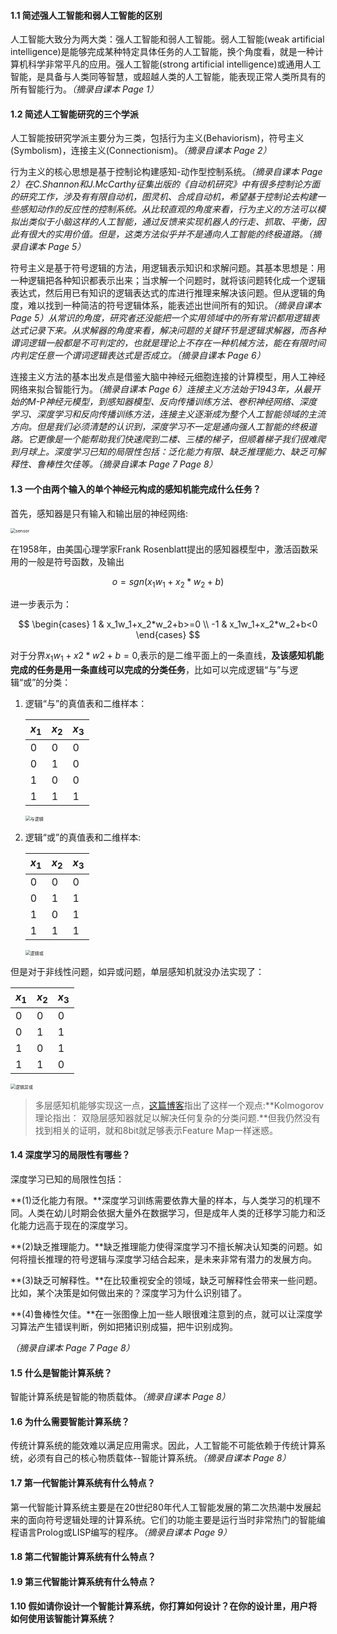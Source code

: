 #### 1.1 简述强人工智能和弱人工智能的区别

人工智能大致分为两大类：强人工智能和弱人工智能。弱人工智能(weak artificial intelligence)是能够完成某种特定具体任务的人工智能，换个角度看，就是一种计算机科学非常平凡的应用。强人工智能(strong artificial intelligence)或通用人工智能，是具备与人类同等智慧，或超越人类的人工智能，能表现正常人类所具有的所有智能行为。*（摘录自课本 Page 1）*

#### 1.2 简述人工智能研究的三个学派

人工智能按研究学派主要分为三类，包括行为主义(Behaviorism)，符号主义(Symbolism)，连接主义(Connectionism)。*（摘录自课本 Page 2）*

行为主义的核心思想是基于控制论构建感知-动作型控制系统。*（摘录自课本 Page 2）*在C.Shannon和J.McCarthy征集出版的《自动机研究》中有很多控制论方面的研究工作，涉及有有限自动机，图灵机、合成自动机，希望基于控制论去构建一些感知动作的反应性的控制系统。从比较直观的角度来看，行为主义的方法可以模拟出类似于小脑这样的人工智能，通过反馈来实现机器人的行走、抓取、平衡，因此有很大的实用价值。但是，这类方法似乎并不是通向人工智能的终极道路。*（摘录自课本 Page 5）*

符号主义是基于符号逻辑的方法，用逻辑表示知识和求解问题。其基本思想是：用一种逻辑把各种知识都表示出来；当求解一个问题时，就将该问题转化成一个逻辑表达式，然后用已有知识的逻辑表达式的库进行推理来解决该问题。但从逻辑的角度，难以找到一种简洁的符号逻辑体系，能表述出世间所有的知识。*（摘录自课本 Page 5）*从常识的角度，研究者还没能把一个实用领域中的所有常识都用逻辑表达式记录下来。从求解器的角度来看，解决问题的关键环节是逻辑求解器，而各种谓词逻辑一般都是不可判定的，也就是理论上不存在一种机械方法，能在有限时间内判定任意一个谓词逻辑表达式是否成立。*（摘录自课本 Page 6）*

连接主义方法的基本出发点是借鉴大脑中神经元细胞连接的计算模型，用人工神经网络来拟合智能行为。*（摘录自课本 Page 6）*连接主义方法始于1943年，从最开始的M-P神经元模型，到感知器模型、反向传播训练方法、卷积神经网络、深度学习、深度学习和反向传播训练方法，连接主义逐渐成为整个人工智能领域的主流方向。但是我们必须清楚的认识到，深度学习不一定是通向强人工智能的终极道路。它更像是一个能帮助我们快速爬到二楼、三楼的梯子，但顺着梯子我们很难爬到月球上。深度学习已知的局限性包括：泛化能力有限、缺乏推理能力、缺乏可解释性、鲁棒性欠佳等。*（摘录自课本 Page 7 Page 8）*

#### 1.3 一个由两个输入的单个神经元构成的感知机能完成什么任务？

首先，感知器是只有输入和输出层的神经网络:

<img alt="sensor" src="http://leiblog.wang/static/image/2020/12/5XViLH.png" style="zoom:50%;" />

在1958年，由美国心理学家Frank Rosenblatt提出的感知器模型中，激活函数采用的一般是符号函数，及输出

$$
o = sgn(x_1w_1+x_2*w_2+b)
$$

进一步表示为：

$$
\begin{cases}
 1 & x_1w_1+x_2*w_2+b>=0 \\
 -1 & x_1w_1+x_2*w_2+b<0
 \end{cases}
$$

对于分界$x_1w_1+x2*w2+b=0$,表示的是二维平面上的一条直线，**及该感知机能完成的任务是用一条直线可以完成的分类任务**，比如可以完成逻辑“与”与逻辑“或”的分类：

1. 逻辑“与”的真值表和二维样本：

   | $x_1$ | $x_2$ | $x_3$ |
   | ----- | ----- | ----- |
   | 0     | 0     | 0     |
   | 0     | 1     | 0     |
   | 1     | 0     | 0     |
   | 1     | 1     | 1     |

   <img src="http://leiblog.wang/static/image/2020/12/tKn5qy.png" alt="与逻辑" style="zoom:50%;" />

2. 逻辑“或”的真值表和二维样本:

   | $x_1$ | $x_2$ | $x_3$ |
   | ----- | ----- | ----- |
   | 0     | 0     | 0     |
   | 0     | 1     | 1     |
   | 1     | 0     | 1     |
   | 1     | 1     | 1     |

   <img src="http://leiblog.wang/static/image/2020/12/3G80EB.png" alt="逻辑或" style="zoom:50%;" />

但是对于非线性问题，如异或问题，单层感知机就没办法实现了：

| $x_1$ | $x_2$ | $x_3$ |
| ----- | ----- | ----- |
| 0     | 0     | 0     |
| 0     | 1     | 1     |
| 1     | 0     | 1     |
| 1     | 1     | 0     |

<img src="http://leiblog.wang/static/image/2020/12/FUhIBE.png" alt="逻辑异或" style="zoom:50%;" />

> 多层感知机能够实现这一点，[这篇博客](https://blog.csdn.net/york1996/article/details/98846398)指出了这样一个观点:**Kolmogorov理论指出： 双隐层感知器就足以解决任何复杂的分类问题.**但我仍然没有找到相关的证明，就和8bit就足够表示Feature Map一样迷惑。

#### 1.4 深度学习的局限性有哪些？

深度学习已知的局限性包括：

**(1)泛化能力有限。**深度学习训练需要依靠大量的样本，与人类学习的机理不同。人类在幼儿时期会依据大量外在数据学习，但是成年人类的迁移学习能力和泛化能力远高于现在的深度学习。

**(2)缺乏推理能力。**缺乏推理能力使得深度学习不擅长解决认知类的问题。如何将擅长推理的符号逻辑与深度学习结合起来，是未来非常有潜力的发展方向。

**(3)缺乏可解释性。**在比较重视安全的领域，缺乏可解释性会带来一些问题。比如，某个决策是如何做出来的？深度学习为什么识别错了。

**(4)鲁棒性欠佳。**在一张图像上加一些人眼很难注意到的点，就可以让深度学习算法产生错误判断，例如把猪识别成猫，把牛识别成狗。

*（摘录自课本 Page 7 Page 8）*

#### 1.5 什么是智能计算系统？

智能计算系统是智能的物质载体。*（摘录自课本  Page 8）*

#### 1.6 为什么需要智能计算系统？

传统计算系统的能效难以满足应用需求。因此，人工智能不可能依赖于传统计算系统，必须有自己的核心物质载体--智能计算系统。*（摘录自课本  Page 8）*

#### 1.7 第一代智能计算系统有什么特点？

第一代智能计算系统主要是在20世纪80年代人工智能发展的第二次热潮中发展起来的面向符号逻辑处理的计算系统。它们的功能主要是运行当时非常热门的智能编程语言Prolog或LISP编写的程序。*（摘录自课本  Page 9）*

#### 1.8 第二代智能计算系统有什么特点？

#### 1.9 第三代智能计算系统有什么特点？

#### 1.10 假如请你设计一个智能计算系统，你打算如何设计？在你的设计里，用户将如何使用该智能计算系统？
